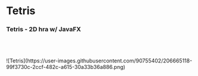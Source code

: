 # Tetris
<h3>Tetris - 2D hra w/ JavaFX</h3>
<br><br><br>
![Tetris](https://user-images.githubusercontent.com/90755402/206665118-99f3730c-2ccf-482c-a615-30a33b36a886.png)
